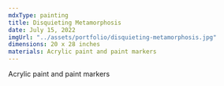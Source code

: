 ```yaml
---
mdxType: painting
title: Disquieting Metamorphosis
date: July 15, 2022
imgUrl: "../assets/portfolio/disquieting-metamorphosis.jpg"
dimensions: 20 x 28 inches
materials: Acrylic paint and paint markers
---
```


Acrylic paint and paint markers